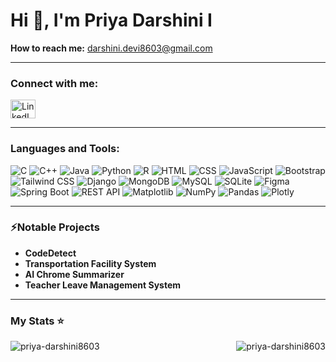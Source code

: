 <h1>Hi 👋, I'm Priya Darshini I</h1>

<p><strong>How to reach me:</strong> <a href="mailto:darshini.devi8603@gmail.com">darshini.devi8603@gmail.com</a></p>
<hr>
<h3 align="left">Connect with me:</h3>
<p align="left">
  <a href="https://www.linkedin.com/in/priya-darshini-i-3149361b0/" target="_blank">
    <img align="center" src="https://raw.githubusercontent.com/rahuldkjain/github-profile-readme-generator/master/src/images/icons/Social/linked-in-alt.svg" alt="LinkedIn" height="30" width="40" />
  </a>
</p>

<hr>

<h3 align="left">Languages and Tools:</h3>

<p align="left">
  <img src="https://img.shields.io/badge/c-%2300599C.svg?style=for-the-badge&logo=c&logoColor=white" alt="C" />
  <img src="https://img.shields.io/badge/c++-%2300599C.svg?style=for-the-badge&logo=c%2B%2B&logoColor=white" alt="C++" />
  <img src="https://img.shields.io/badge/java-%23ED8B00.svg?style=for-the-badge&logo=openjdk&logoColor=white" alt="Java" />
  <img src="https://img.shields.io/badge/python-3670A0?style=for-the-badge&logo=python&logoColor=ffdd54" alt="Python" />
  <img src="https://img.shields.io/badge/r-%23276DC3.svg?style=for-the-badge&logo=r&logoColor=white" alt="R" />
  <img src="https://img.shields.io/badge/HTML-red?style=for-the-badge&logo=html5&logoColor=white" alt="HTML" />
  <img src="https://img.shields.io/badge/CSS-blue?style=for-the-badge&logo=css3&logoColor=white" alt="CSS" />
  <img src="https://img.shields.io/badge/javascript-%23323330.svg?style=for-the-badge&logo=javascript&logoColor=%23F7DF1E" alt="JavaScript" />
  <img src="https://img.shields.io/badge/bootstrap-purple?style=for-the-badge&logo=bootstrap&logoColor=white" alt="Bootstrap" />
  <img src="https://img.shields.io/badge/tailwindcss-%2338B2AC.svg?style=for-the-badge&logo=tailwind-css&logoColor=white" alt="Tailwind CSS" />
  <img src="https://img.shields.io/badge/django-%2309220.svg?style=for-the-badge&logo=django&logoColor=white" alt="Django" />
  <img src="https://img.shields.io/badge/MongoDB-%234ea94b.svg?style=for-the-badge&logo=mongodb&logoColor=white" alt="MongoDB" />
  <img src="https://img.shields.io/badge/mysql-4479A1.svg?style=for-the-badge&logo=mysql&logoColor=white" alt="MySQL" />
  <img src="https://img.shields.io/badge/sqlite-%2307405e.svg?style=for-the-badge&logo=sqlite&logoColor=white" alt="SQLite" />
  <img src="https://img.shields.io/badge/figma-%23F24E1E.svg?style=for-the-badge&logo=figma&logoColor=white" alt="Figma" />
  <img src="https://img.shields.io/badge/Spring_Boot-%236DB33F.svg?style=for-the-badge&logo=spring-boot&logoColor=white" alt="Spring Boot" />
  <img src="https://img.shields.io/badge/REST%20API-%23000000.svg?style=for-the-badge&logo=rest-api&logoColor=white" alt="REST API" />
  <img src="https://img.shields.io/badge/Matplotlib-%23ffffff.svg?style=for-the-badge&logo=Matplotlib&logoColor=black" alt="Matplotlib" />
  <img src="https://img.shields.io/badge/numpy-%23013243.svg?style=for-the-badge&logo=numpy&logoColor=white" alt="NumPy" />
  <img src="https://img.shields.io/badge/pandas-%23150458.svg?style=for-the-badge&logo=pandas&logoColor=white" alt="Pandas" />
  <img src="https://img.shields.io/badge/plotly-%233F4F75.svg?style=for-the-badge&logo=plotly&logoColor=white" alt="Plotly" />
</p>
<hr>
 <h3>⚡Notable Projects</h3>

- **CodeDetect** 
- **Transportation Facility System**
- **AI Chrome Summarizer** 
- **Teacher Leave Management System** 

<hr>
<h3 align="left"> My Stats ⭐️</h3>

<p align="left"><img align="left" src="https://github-readme-stats.vercel.app/api/top-langs/?username=priya-darshini8603&layout=compact" alt="priya-darshini8603" /></p>

<p>&nbsp;<img align="right" src="https://github-readme-stats.vercel.app/api?username=priya-darshini8603&show_icons=true&locale=en" alt="priya-darshini8603" /></p>
